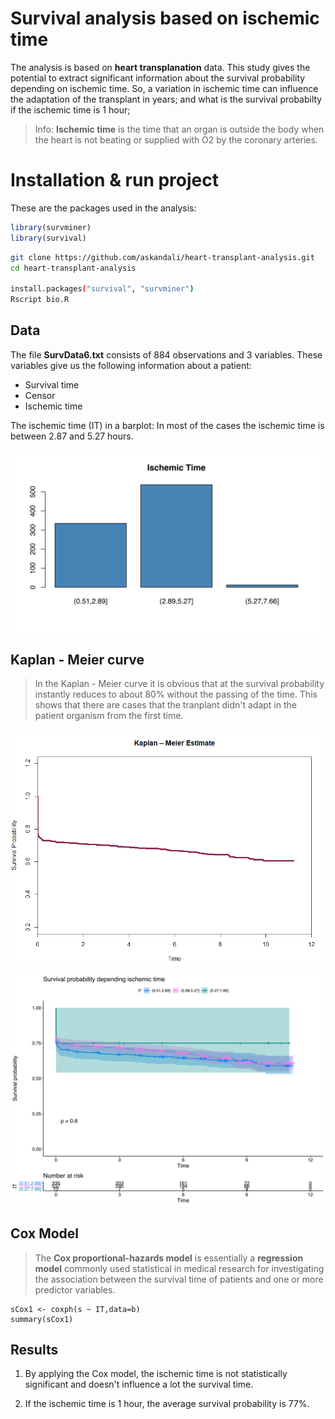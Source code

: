 
# Survival analysis based on ischemic time

The analysis is based on **heart transplanation** data. This study gives the potential to extract significant information about the survival probability depending on ischemic time. So, a variation in ischemic time can influence the adaptation of the transplant in years; and what is the survival probabilty if the ischemic time is 1 hour;

> Info: **Ischemic time** is the time that an organ is outside the body when the heart is not beating or supplied with O2 by the coronary arteries.

# Installation & run project
These are the packages used in the analysis:
```R
library(survminer)
library(survival)
```

```bash
git clone https://github.com/askandali/heart-transplant-analysis.git
cd heart-transplant-analysis

install.packages("survival", "survminer")
Rscript bio.R
```
## Data

The file **SurvData6.txt** consists of 884 observations and 3 variables. These variables give us the following information about a patient:

- Survival time
- Censor
- Ischemic time

The ischemic time (IT) in a barplot: In most of the cases the ischemic time is between 2.87 and 5.27 hours.

![ischemic barplot](plots/ischemic_time.svg)

## Kaplan - Meier curve

> In the Kaplan - Meier curve it is obvious that at the survival probability instantly reduces to about 80% without the passing of the time. This shows that there are cases that the tranplant didn't adapt in the patient organism from the first time.

![survival](plots/bio3.PNG)

![survival time](plots/survival_time.svg)

## Cox Model

>The **Cox proportional-hazards model** is essentially a **regression model** commonly used statistical in medical research for investigating the association between the survival time of patients and one or more predictor variables.

```
sCox1 <- coxph(s ~ IT,data=b)
summary(sCox1)
```


## Results

 1. By applying the Cox model, the ischemic time is not statistically significant and doesn't influence a lot the survival time.

2. If the ischemic time is 1 hour, the average survival probability is 77%.
